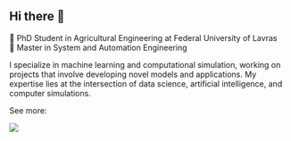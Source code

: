 ## Hi there 👋

🔭 PhD Student in Agricultural Engineering at Federal University of Lavras <br />
🔭 Master in System and Automation Engineering

I specialize in machine learning and computational simulation, working on projects that involve developing novel models and applications. My expertise lies at the intersection of data science, artificial intelligence, and computer simulations.

See more:
<div>
  <a href="https://orcid.org/0000-0002-1972-0740" target="_blank"><img src="https://img.shields.io/badge/Orcid-100000?style=for-the-badge&logo=orcid&logoColor=Green&color=FFFFFF" target="_blank"></a>
</div>


<!--
**fmborges2/fmborges2** is a ✨ _special_ ✨ repository because its `README.md` (this file) appears on your GitHub profile.

Here are some ideas to get you started:

- 🔭 I’m currently working on ...
- 🌱 I’m currently learning ...
- 👯 I’m looking to collaborate on ...
- 🤔 I’m looking for help with ...
- 💬 Ask me about ...
- 📫 How to reach me: ...
- 😄 Pronouns: ...
- ⚡ Fun fact: ...
-->
